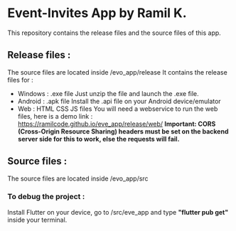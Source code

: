 # Event-Invites App by Ramil K.
This repository contains the release files and the source files of this app.

## Release files :
The source files are located inside /evo_app/release
It contains the release files for :

 - Windows : .exe file
	Just unzip the file and launch the .exe file.
 - Android : .apk file
   Install the .api file on your Android device/emulator
 - Web : HTML CSS JS files
	You will need a webservice to run the web files, here is a demo link : https://ramilcode.github.io/eve_app/release/web/ 
	**Important: CORS (Cross-Origin Resource Sharing) headers must be set on the backend server side for this to work, else the requests will fail.**

## Source files :
The source files are located inside /evo_app/src

### To debug the project :
Install Flutter on your device, go to /src/eve_app and type **"flutter pub get"** inside your terminal.